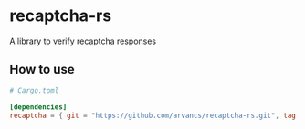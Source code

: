 # recaptcha-rs

A library to verify recaptcha responses

## How to use

```toml
# Cargo.toml

[dependencies]
recaptcha = { git = "https://github.com/arvancs/recaptcha-rs.git", tag = "0.4.0" }
```
